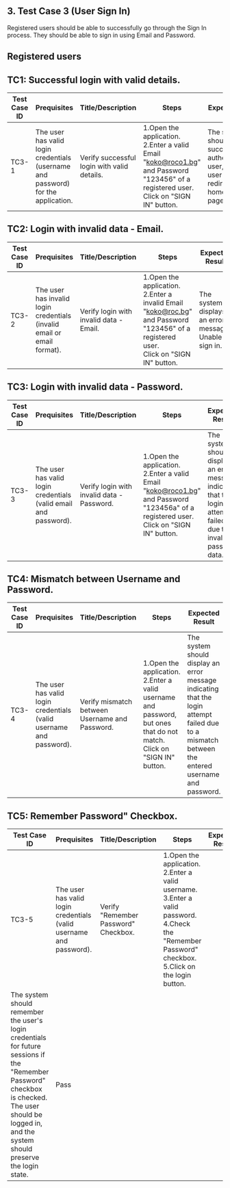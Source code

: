 ## 3. Test Case 3 (User Sign In)

Registered users should be able to successfully go through the Sign In process. They should be able to sign in using
Email and Password.

## Registered users

## TC1: Successful login with valid details.


| **Test Case ID** | **Prequisites** | **Title/Description** | **Steps** | **Expected Result** | **Pass/Fail** |
|------------------|-----------------|------------------------|-----------|----------------------|---------------|
| TC3-1            |The user has valid login credentials (username and password) for the application.| Verify successful login with valid details. | 1.Open the application.<br>2.Enter a valid Email "koko@roco1.bg" and Password "123456" of a registered user.<br>Click on "SIGN IN" button. |The system should successfully authenticate the user, and the user should be redirected to the home page/dashboard.|Pass         |

## TC2: Login with invalid data - Email.

| **Test Case ID** | **Prequisites** | **Title/Description** | **Steps** | **Expected Result** | **Pass/Fail** |
|------------------|-----------------|------------------------|-----------|----------------------|---------------|
| TC3-2            |The user has invalid login credentials (invalid email or email format).| Verify login with invalid data - Email. | 1.Open the application.<br>2.Enter a invalid Email "koko@roc.bg" and Password "123456" of a registered user.<br>Click on "SIGN IN" button. |The system displays an error message-Unable to sign in.|Pass         |

## TC3: Login with invalid data - Password.

| **Test Case ID** | **Prequisites** | **Title/Description** | **Steps** | **Expected Result** | **Pass/Fail** |
|------------------|-----------------|------------------------|-----------|----------------------|---------------|
| TC3-3            |The user has valid login credentials (valid email and password).| Verify login with invalid data - Password. | 1.Open the application.<br>2.Enter a valid Email "koko@roco1.bg" and Password "123456a" of a registered user.<br>Click on "SIGN IN" button. |The system should display an error message indicating that the login attempt failed due to invalid password data.|Pass         |

## TC4:  Mismatch between Username and Password.

| **Test Case ID** | **Prequisites** | **Title/Description** | **Steps** | **Expected Result** | **Pass/Fail** |
|------------------|-----------------|------------------------|-----------|----------------------|---------------|
| TC3-4            |The user has valid login credentials (valid username and password).|Verify mismatch between Username and Password. | 1.Open the application.<br>2.Enter a valid username and password, but ones that do not match.<br>Click on "SIGN IN" button. |The system should display an error message indicating that the login attempt failed due to a mismatch between the entered username and password.|Pass         |

## TC5: Remember Password" Checkbox.

| **Test Case ID** | **Prequisites** | **Title/Description** | **Steps** | **Expected Result** | **Pass/Fail** |
|------------------|-----------------|------------------------|-----------|----------------------|---------------|
| TC3-5            |The user has valid login credentials (valid username and password).|Verify "Remember Password" Checkbox. |1.Open the application.<br>2.Enter a valid username.<br>3.Enter a valid password.<br>4.Check the "Remember Password" checkbox.<br>5.Click on the login button.
|The system should remember the user's login credentials for future sessions if the "Remember Password" checkbox is checked. The user should be logged in, and the system should preserve the login state.|Pass         |


